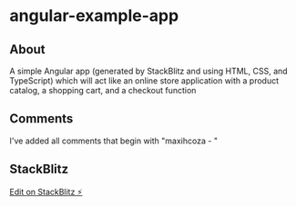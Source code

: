 # angular-example-app

## About
A simple Angular app (generated by StackBlitz and using HTML, CSS, and TypeScript) which will act like an online store application with a product catalog, a shopping cart, and a checkout function

## Comments
I've added all comments that begin with "maxihcoza - "

## StackBlitz
[Edit on StackBlitz ⚡️](https://stackblitz.com/edit/angular-tvjzjn)